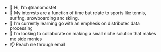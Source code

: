 - 👋 Hi, I’m @nanomosfet
- 👀 My interests are a function of time but relate to sports like tennis, surifng, snowboarding and skiing.
- 🌱 I’m currently learning go with an emphesis on distributed data processing
- 💞️ I’m looking to collaborate on making a small niche solution that makes me side monies
- 📫 Reach me through email
<!---
nanomosfet/nanomosfet is a ✨ special ✨ repository because its `README.md` (this file) appears on your GitHub profile.
You can click the Preview link to take a look at your changes.
--->
